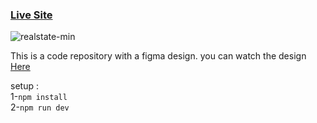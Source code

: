 ### [Live Site](https://real-estate-figma-enzo8202.vercel.app/)

![realstate-min](https://user-images.githubusercontent.com/91010211/191935988-8d4432f3-af36-4545-a63d-d9ca4dd4facb.png)

This is a code repository with a figma design. 
you can watch the design [Here](https://www.figma.com/file/hw31QbF5nkROsEBiq3ng34/RealEstate-HomePage?node-id=0%3A1)


setup : <br/>
1-``npm install``<br/>
2-``npm run dev``
